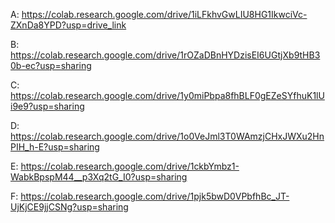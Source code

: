 A: https://colab.research.google.com/drive/1iLFkhvGwLIU8HG1IkwciVc-ZXnDa8YPD?usp=drive_link

B: https://colab.research.google.com/drive/1rOZaDBnHYDzisEI6UGtjXb9tHB30b-ec?usp=sharing

C: https://colab.research.google.com/drive/1y0miPbpa8fhBLF0gEZeSYfhuK1lUi9e9?usp=sharing

D: https://colab.research.google.com/drive/1o0VeJml3T0WAmzjCHxJWXu2HnPIH_h-E?usp=sharing

E: https://colab.research.google.com/drive/1ckbYmbz1-WabkBpspM44__p3Xq2tG_I0?usp=sharing

F: https://colab.research.google.com/drive/1pjk5bwD0VPbfhBc_JT-UjKjCE9jjCSNg?usp=sharing

